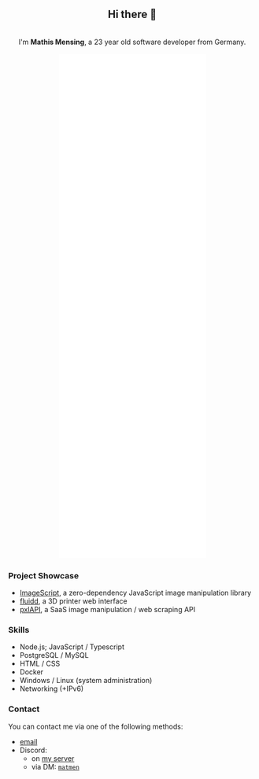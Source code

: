 <div align="center">
    <h2>Hi there 👋</h2><br>
    I'm <b>Mathis Mensing</b>, a 23 year old software developer from Germany.<br><br>
    <img src="./github-metrics.svg" alt="Metrics"><br>
</div>

<h3>Project Showcase</h3>
<ul>
    <li><a href="https://github.com/matmen/ImageScript">ImageScript</a>, a zero-dependency JavaScript image manipulation library</li>
    <li><a href="https://github.com/fluidd-core/fluidd">fluidd</a>, a 3D printer web interface</li>
    <li><a href="https://pxlapi.dev">pxlAPI</a>, a SaaS image manipulation / web scraping API</li>
</ul>

<h3>Skills</h3>
<ul>
    <li>Node.js; JavaScript / Typescript</li>
    <li>PostgreSQL / MySQL</li>
    <li>HTML / CSS</li>
    <li>Docker</li>
    <li>Windows / Linux (system administration)</li>
    <li>Networking (+IPv6)</li>
</ul>

<h3>Contact</h3>
You can contact me via one of the following methods:
<ul>
    <li><a href="mailto:mathis@matmen.dev">email</a></li>
    <li>
        Discord:
        <ul>
            <li>on <a href="https://discord.gg/8hPrwAH">my server</a></li>
            <li>via DM: <a href="https://discord.com/users/814218541091520562"><code>matmen</code></a></li>
        </ul>
    </li>
</ul>
